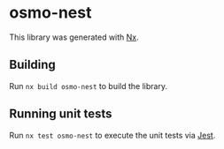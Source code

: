 # osmo-nest

This library was generated with [Nx](https://nx.dev).

## Building

Run `nx build osmo-nest` to build the library.

## Running unit tests

Run `nx test osmo-nest` to execute the unit tests via [Jest](https://jestjs.io).
